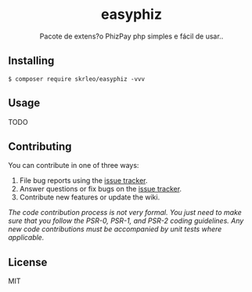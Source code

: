 <h1 align="center"> easyphiz </h1>

<p align="center"> Pacote de extens?o PhizPay php simples e fácil de usar..</p>


## Installing

```shell
$ composer require skrleo/easyphiz -vvv
```

## Usage

TODO

## Contributing

You can contribute in one of three ways:

1. File bug reports using the [issue tracker](https://github.com/skrleo/easyphiz/issues).
2. Answer questions or fix bugs on the [issue tracker](https://github.com/skrleo/easyphiz/issues).
3. Contribute new features or update the wiki.

_The code contribution process is not very formal. You just need to make sure that you follow the PSR-0, PSR-1, and PSR-2 coding guidelines. Any new code contributions must be accompanied by unit tests where applicable._

## License

MIT